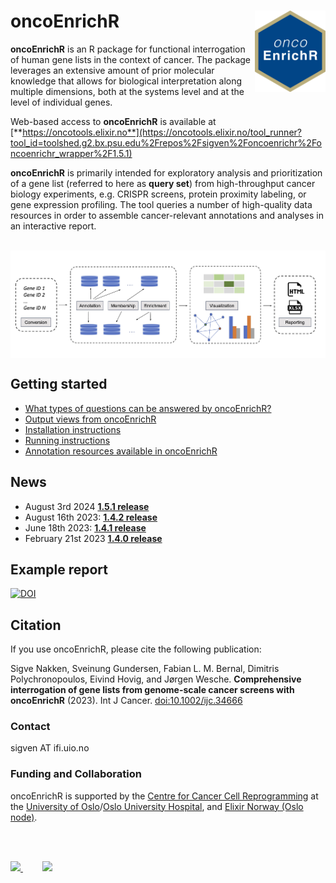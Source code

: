 # oncoEnrichR <a href="https://sigven.github.io/oncoEnrichR/"><img src="man/figures/logo.png" align="right" height="130" width="113"/></a>

**oncoEnrichR** is an R package for functional interrogation of human gene lists in the context of cancer. The package leverages an extensive amount of prior molecular knowledge that allows for biological interpretation along multiple dimensions, both at the systems level and at the level of individual genes.

Web-based access to **oncoEnrichR** is available at [**https://oncotools.elixir.no**](https://oncotools.elixir.no/tool_runner?tool_id=toolshed.g2.bx.psu.edu%2Frepos%2Fsigven%2Foncoenrichr%2Foncoenrichr_wrapper%2F1.5.1)

**oncoEnrichR** is primarily intended for exploratory analysis and prioritization of a gene list (referred to here as **query set**) from high-throughput cancer biology experiments, e.g. CRISPR screens, protein proximity labeling, or gene expression profiling. The tool queries a number of high-quality data resources in order to assemble cancer-relevant annotations and analyses in an interactive report.

<br>

<img src="man/figures/oncoenrichr_overview.png" align="center" border="0"/>

## Getting started

-   [What types of questions can be answered by oncoEnrichR?](https://sigven.github.io/oncoEnrichR/index.html#questions-addressed-by-oncoenrichr)
-   [Output views from oncoEnrichR](https://sigven.github.io/oncoEnrichR/articles/output.html)
-   [Installation instructions](https://sigven.github.io/oncoEnrichR/articles/installation.html)
-   [Running instructions](https://sigven.github.io/oncoEnrichR/articles/running.html)
-   [Annotation resources available in oncoEnrichR](https://sigven.github.io/oncoEnrichR/articles/annotation_resources.html)

## News

-   August 3rd 2024 [**1.5.1 release**](https://sigven.github.io/oncoEnrichR/articles/CHANGELOG.html#version-1-5-0)
-   August 16th 2023: [**1.4.2 release**](https://sigven.github.io/oncoEnrichR/articles/CHANGELOG.html#version-1-4-2)
-   June 18th 2023: [**1.4.1 release**](https://sigven.github.io/oncoEnrichR/articles/CHANGELOG.html#version-1-4-1)
-   February 21st 2023 [**1.4.0 release**](https://sigven.github.io/oncoEnrichR/articles/CHANGELOG.html#version-1-4-0)

## Example report

<a href="https://doi.org/10.5281/zenodo.13170482"><img src="https://zenodo.org/badge/DOI/10.5281/zenodo.13170482.svg" alt="DOI"/></a>

## Citation

If you use oncoEnrichR, please cite the following publication:

Sigve Nakken, Sveinung Gundersen, Fabian L. M. Bernal, Dimitris Polychronopoulos, Eivind Hovig, and Jørgen Wesche. **Comprehensive interrogation of gene lists from genome-scale cancer screens with oncoEnrichR** (2023). Int J Cancer. [doi:10.1002/ijc.34666](https://doi.org/10.1002/ijc.34666)

### Contact

sigven AT ifi.uio.no

### Funding and Collaboration

oncoEnrichR is supported by the [Centre for Cancer Cell Reprogramming](https://www.med.uio.no/cancell/english/) at the [University of Oslo](https://www.uio.no)/[Oslo University Hospital](https://radium.no), and [Elixir Norway (Oslo node)](https://elixir.no/organization/organisation/elixir-uio).

<br> <br>

<p float="left">
  <a href="https://www.med.uio.no/cancell/english/">
     <img src="man/figures/can-cell.png" width="150" >
  </a>
  &nbsp;&nbsp;&nbsp;&nbsp;&nbsp;&nbsp;&nbsp;
  <a href="https://elixir.no/organization/organisation/elixir-uio">
     <img src="man/figures/elixir_norway.png" width="200" />
  </a>
</p>
